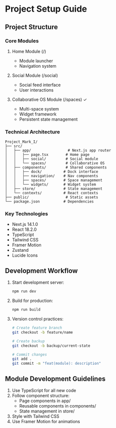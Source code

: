 # Project Setup Guide

## Project Structure

### Core Modules
1. Home Module (/)
   - Module launcher
   - Navigation system

2. Social Module (/social)
   - Social feed interface
   - User interactions

3. Collaborative OS Module (/spaces) ✓
   - Multi-space system
   - Widget framework
   - Persistent state management

### Technical Architecture
```
Project_Mark_I/
├── src/
│   ├── app/                 # Next.js app router
│   │   ├── page.tsx        # Home page
│   │   ├── social/         # Social module
│   │   └── spaces/         # Collaborative OS
│   ├── components/         # Shared components
│   │   ├── dock/          # Dock interface
│   │   ├── navigation/    # Nav components
│   │   ├── spaces/        # Space management
│   │   └── widgets/       # Widget system
│   ├── store/             # State management
│   └── contexts/          # React contexts
├── public/                 # Static assets
└── package.json           # Dependencies
```

### Key Technologies
- Next.js 14.1.0
- React 18.2.0
- TypeScript
- Tailwind CSS
- Framer Motion
- Zustand
- Lucide Icons

## Development Workflow
1. Start development server:
   ```bash
   npm run dev
   ```

2. Build for production:
   ```bash
   npm run build
   ```

3. Version control practices:
   ```bash
   # Create feature branch
   git checkout -b feature/name

   # Create backup
   git checkout -b backup/current-state

   # Commit changes
   git add .
   git commit -m "feat(module): description"
   ```

## Module Development Guidelines
1. Use TypeScript for all new code
2. Follow component structure:
   - Page components in app/
   - Reusable components in components/
   - State management in store/
3. Style with Tailwind CSS
4. Use Framer Motion for animations
